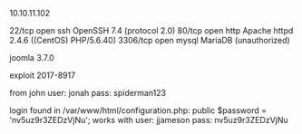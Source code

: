 
10.10.11.102

22/tcp   open  ssh     OpenSSH 7.4 (protocol 2.0)
80/tcp   open  http    Apache httpd 2.4.6 ((CentOS) PHP/5.6.40)
3306/tcp open  mysql   MariaDB (unauthorized)

joomla 3.7.0

exploit 2017-8917



from john
user: jonah
pass: spiderman123



login found in /var/www/html/configuration.php:  public $password = 'nv5uz9r3ZEDzVjNu'; 
works with
user: jjameson
pass: nv5uz9r3ZEDzVjNu